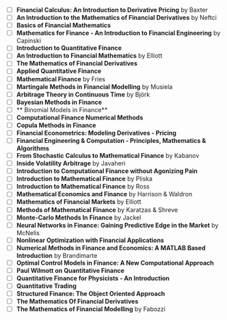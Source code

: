 
- [ ]  **Financial Calculus: An Introduction to Derivative Pricing** by Baxter
- [ ] **An Introduction to the Mathematics of Financial Derivatives** by Neftci
- [ ] **Basics of Financial Mathematics**
- [ ] **Mathematics for Finance - An Introduction to Financial Engineering** by Capinski
- [ ] **Introduction to Quantitative Finance**
- [ ] **An Introduction to Financial Mathematics** by Elliott
- [ ] **The Mathematics of Financial Derivatives**
- [ ] **Applied Quantitative Finance**
- [ ] **Mathematical Finance** by Fries
- [ ] **Martingale Methods in Financial Modelling** by Musiela
- [ ] **Arbitrage Theory in Continuous Time** by Björk
- [ ] **Bayesian Methods in Finance**
- [ ] ** Binomial Models in Finance**
- [ ] **Computational Finance Numerical Methods**
- [ ] **Copula Methods in Finance**
- [ ] **Financial Econometrics: Modeling Derivatives - Pricing**
- [ ] **Financial Engineering & Computation - Principles, Mathematics & Algorithms**
- [ ] **From Stochastic Calculus to Mathematical Finance** by Kabanov
- [ ] **Inside Volatility Arbitrage** by Javaheri
- [ ] **Introduction to Computational Finance without Agonizing Pain**
- [ ] **Introduction to Mathematical Finance** by Pliska
- [ ] **Introduction to Mathematical Finance** by Ross
- [ ] **Mathematical Economics and Finance** by Harrison & Waldron
- [ ] **Mathematics of Financial Markets** by Elliott
- [ ] **Methods of Mathematical Finance** by Karatzas & Shreve
- [ ] **Monte-Carlo Methods In Finance** by Jackel
- [ ] **Neural Networks in Finance: Gaining Predictive Edge in the Market** by McNelis
- [ ] **Nonlinear Optimization with Financial Applications**
- [ ] **Numerical Methods in Finance and Economics: A MATLAB Based Introduction** by Brandimarte
- [ ] **Optimal Control Models in Finance: A New Computational Approach**
- [ ] **Paul Wilmott on Quantitative Finance**
- [ ] **Quantitative Finance for Physicists - An Introduction**
- [ ] **Quantitative Trading**
- [ ] **Structured Finance: The Object Oriented Approach**
- [ ] **The Mathematics Of Financial Derivatives**
- [ ] **The Mathematics of Financial Modelling** by Fabozzi

